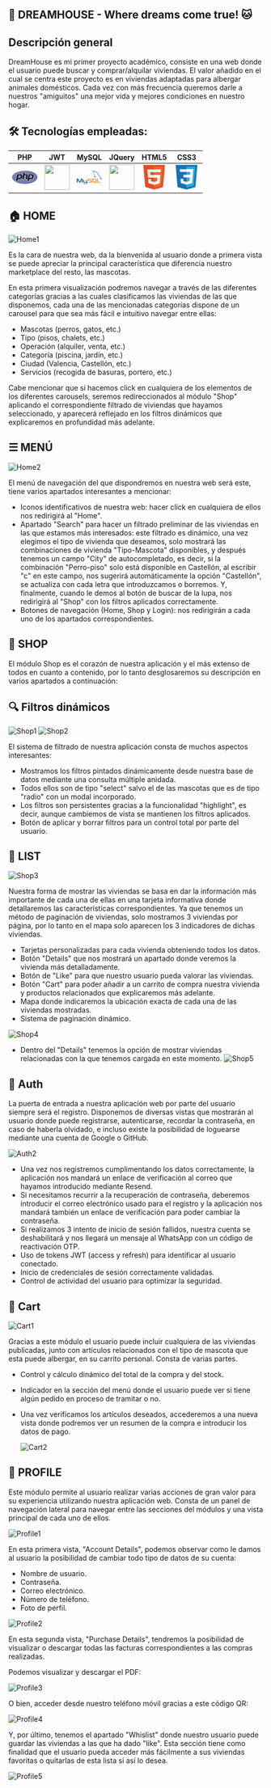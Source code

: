 ## 🐶 DREAMHOUSE - Where dreams come true! 🐱

## Descripción general

DreamHouse es mi primer proyecto académico, consiste en una web donde el usuario puede buscar y comprar/alquilar viviendas.
El valor añadido en el cual se centra este proyecto es en viviendas adaptadas para albergar animales domésticos. Cada vez con 
más frecuencia queremos darle a nuestros "amiguitos" una mejor vida y mejores condiciones en nuestro hogar.

## 🛠️ Tecnologías empleadas:

| PHP  | JWT  | MySQL| JQuery | HTML5 | CSS3 |
| ---- | ---- | ---- | ---- | ---- | ---- |
| <img src="https://raw.githubusercontent.com/devicons/devicon/master/icons/php/php-original.svg" width="50" height="50"> | <img src="https://jwt.io/img/pic_logo.svg" width="50" height="50"> | <img src="https://raw.githubusercontent.com/devicons/devicon/master/icons/mysql/mysql-original-wordmark.svg" width="50" height="50"> | <img src="https://play-lh.googleusercontent.com/qqAm-pu8n8RXPww5P8F-mr7K_1YMDRc1Osvk91uEg-TgMcfUvZlxjyZJzrkfWeIN4GM=w480-h960" width="50" height="50"> | <img src="https://raw.githubusercontent.com/devicons/devicon/master/icons/html5/html5-original.svg" width="50" height="50"> | <img src="https://raw.githubusercontent.com/devicons/devicon/master/icons/css3/css3-original.svg" width="50" height="50"> |

## 🏠 HOME

![Home1](https://github.com/AlvaroGarCam/DreamHouse_V5_Framework/assets/157162001/8ecf1076-bb01-4297-9ca3-4c6fb11152ef)

Es la cara de nuestra web, da la bienvenida al usuario donde a primera vista se puede apreciar la principal característica que diferencia
nuestro marketplace del resto, las mascotas.

En esta primera visualización podremos navegar a través de las diferentes categorías gracias a las cuales clasificamos las viviendas de las que disponemos,
cada una de las mencionadas categorías dispone de un carousel para que sea más fácil e intuitivo navegar entre ellas:

 - Mascotas (perros, gatos, etc.)
 - Tipo (pisos, chalets, etc.)
 - Operación (alquiler, venta, etc.)
 - Categoría (piscina, jardín, etc.)
 - Ciudad (Valencia, Castellón, etc.)
 - Servicios (recogida de basuras, portero, etc.)

Cabe mencionar que si hacemos click en cualquiera de los elementos de los diferentes carousels, seremos redireccionados al módulo "Shop" aplicando
el correspondiente filtrado de viviendas que hayamos seleccionado, y aparecerá reflejado en los filtros dinámicos que explicaremos en profundidad
más adelante.

## ☰ MENÚ

![Home2](https://github.com/AlvaroGarCam/DreamHouse_V5_Framework/assets/157162001/7977695a-d69b-45ac-8b55-2dc6bc5ceeac)

El menú de navegación del que dispondremos en nuestra web será este, tiene varios apartados interesantes a mencionar:

  - Iconos identificativos de nuestra web: hacer click en cualquiera de ellos nos redirigirá al "Home".
  - Apartado "Search" para hacer un filtrado preliminar de las viviendas en las que estamos más interesados: este filtrado es dinámico, una vez elegimos el tipo de vivienda que deseamos, solo mostrará las combinaciones de
    vivienda "Tipo-Mascota" disponibles, y después tenemos un campo "City" de autocompletado, es decir, si la combinación "Perro-piso" solo está disponible en Castellón, al escribir "c" en este campo, nos sugerirá
    automáticamente la opción "Castellón", se actualiza con cada letra que introduzcamos o borremos. Y, finalmente, cuando le demos al botón de buscar de la lupa, nos redirigirá al "Shop" con los filtros aplicados correctamente.
  - Botones de navegación (Home, Shop y Login): nos redirigirán a cada uno de los apartados correspondientes.

## 🏪 SHOP

El módulo Shop es el corazón de nuestra aplicación y el más extenso de todos en cuanto a contenido, por lo tanto desglosaremos su descripción en varios apartados a continuación:

## 🔍 Filtros dinámicos

![Shop1](https://github.com/AlvaroGarCam/DreamHouse_V5_Framework/assets/157162001/c103d6a8-6f22-49dc-bb15-c75dddf6fc90)
![Shop2](https://github.com/AlvaroGarCam/DreamHouse_V5_Framework/assets/157162001/130f475c-eb8d-445f-b835-d129486dab0e)

El sistema de filtrado de nuestra aplicación consta de muchos aspectos interesantes:

  - Mostramos los filtros pintados dinámicamente desde nuestra base de datos mediante una consulta múltiple anidada.
  - Todos ellos son de tipo "select" salvo el de las mascotas que es de tipo "radio" con un modal incorporado.
  - Los filtros son persistentes gracias a la funcionalidad "highlight", es decir, aunque cambiemos de vista se mantienen los filtros aplicados.
  - Botón de aplicar y borrar filtros para un control total por parte del usuario.

## 📝 LIST

![Shop3](https://github.com/AlvaroGarCam/DreamHouse_V5_Framework/assets/157162001/965e1534-8436-4bd5-b275-5a6ee5efdc85)

Nuestra forma de mostrar las viviendas se basa en dar la información más importante de cada una de ellas en una tarjeta informativa donde detallaremos las características correspondientes. Ya que tenemos un método de paginación de viviendas, solo mostramos 3 viviendas por página, por lo tanto en el mapa solo aparecen los 3 indicadores de dichas viviendas.

  - Tarjetas personalizadas para cada vivienda obteniendo todos los datos.
  - Botón "Details" que nos mostrará un apartado donde veremos la vivienda más detalladamente.
  - Botón de "Like" para que nuestro usuario pueda valorar las viviendas.
  - Botón "Cart" para poder añadir a un carrito de compra nuestra vivienda y productos relacionados que explicaremos más adelante.
  - Mapa donde indicaremos la ubicación exacta de cada una de las viviendas mostradas.
  - Sistema de paginación dinámico.

![Shop4](https://github.com/AlvaroGarCam/DreamHouse_V5_Framework/assets/157162001/cf438e01-d66c-41da-b5ef-71e67359376f)

  - Dentro del "Details" tenemos la opción de mostrar viviendas relacionadas con la que tenemos cargada en este momento.
![Shop5](https://github.com/AlvaroGarCam/DreamHouse_V5_Framework/assets/157162001/d23576c0-adad-4146-8176-2b9b2df89b1e)

## 👤 Auth

La puerta de entrada a nuestra aplicación web por parte del usuario siempre será el registro. Disponemos de diversas vistas que mostrarán al usuario donde puede registrarse, autenticarse, recordar la contraseña, en caso de haberla olvidado, e incluso existe la posibilidad de loguearse mediante una cuenta de Google o GitHub.

![Auth2](https://github.com/AlvaroGarCam/DreamHouse_V5_Framework/assets/157162001/ccdccf46-45e3-4e3a-8339-b9e187870307)

  - Una vez nos registremos cumplimentando los datos correctamente, la aplicación nos mandará un enlace de verificación al correo que hayamos introducido mediante Resend.
  - Si necesitamos recurrir a la recuperación de contraseña, deberemos introducir el correo electrónico usado para el registro y la aplicación nos mandará también un enlace de verificación para poder cambiar la contraseña.
  - Si realizamos 3 intento de inicio de sesión fallidos, nuestra cuenta se deshabilitará y nos llegará un mensaje al WhatsApp con un código de reactivación OTP.
  - Uso de tokens JWT (access y refresh) para identificar al usuario conectado.
  - Inicio de credenciales de sesión correctamente validadas.
  - Control de actividad del usuario para optimizar la seguridad.
    
## 🛒 Cart

![Cart1](https://github.com/AlvaroGarCam/DreamHouse_V5_Framework/assets/157162001/7aefdede-b6f3-4964-8019-52658da59d7e)

Gracias a este módulo el usuario puede incluir cualquiera de las viviendas publicadas, junto con artículos relacionados con el tipo de mascota que esta puede albergar, en su carrito personal. Consta de varias partes.

  - Control y cálculo dinámico del total de la compra y del stock.
  - Indicador en la sección del menú donde el usuario puede ver si tiene algún pedido en proceso de tramitar o no.
  - Una vez verificamos los artículos deseados, accederemos a una nueva vista donde podremos ver un resumen de la compra e introducir los datos de pago.

    ![Cart2](https://github.com/AlvaroGarCam/DreamHouse_V5_Framework/assets/157162001/4ef5e397-bcbc-4e09-aee5-da1f46f72a44)


## 📇 PROFILE

Este módulo permite al usuario realizar varias acciones de gran valor para su experiencia utilizando nuestra aplicación web.
Consta de un panel de navegación lateral para navegar entre las secciones del módulos y una vista principal de cada uno de ellos.

![Profile1](https://github.com/AlvaroGarCam/DreamHouse_V5_Framework/assets/157162001/974d66b7-dd11-4282-8734-8e8b2820c929)

En esta primera vista, "Account Details", podemos observar como le damos al usuario la posibilidad de cambiar todo tipo de datos de su cuenta:

  - Nombre de usuario.
  - Contraseña.
  - Correo electrónico.
  - Número de teléfono.
  - Foto de perfil.

![Profile2](https://github.com/AlvaroGarCam/DreamHouse_V5_Framework/assets/157162001/54a6e307-90a6-423a-8023-f4ac2cd475f4)

En esta segunda vista, "Purchase Details", tendremos la posibilidad de visualizar o descargar todas las facturas correspondientes a las compras realizadas.

Podemos visualizar y descargar el PDF:

![Profile3](https://github.com/AlvaroGarCam/DreamHouse_V5_Framework/assets/157162001/8433afe4-f5e0-4e14-81a6-2bac072f1bae)

O bien, acceder desde nuestro teléfono móvil gracias a este código QR:

![Profile4](https://github.com/AlvaroGarCam/DreamHouse_V5_Framework/assets/157162001/c13f00c4-f889-4690-9302-b8396e48d630)

Y, por último, tenemos el apartado "Whislist" donde nuestro usuario puede guardar las viviendas a las que ha dado "like". Esta sección tiene como finalidad que el usuario pueda acceder más fácilmente a sus viviendas favoritas o quitarlas de esta lista si así lo desea.

![Profile5](https://github.com/AlvaroGarCam/DreamHouse_V5_Framework/assets/157162001/48c9f78a-798a-4b9d-9981-76a986cbb81b)


